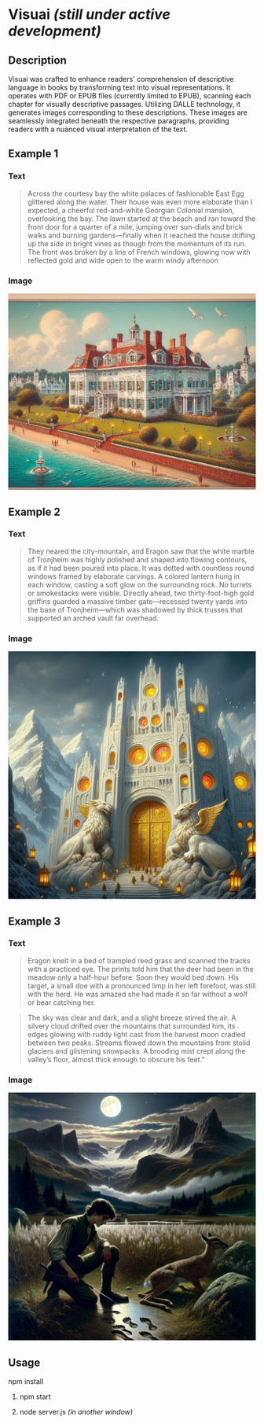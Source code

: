 # Visuai *(still under active development)*

## Description

Visuai was crafted to enhance readers' comprehension of descriptive language in books by transforming text into visual representations. It operates with PDF or EPUB files (currently limited to EPUB), scanning each chapter for visually descriptive passages. Utilizing DALLE technology, it generates images corresponding to these descriptions. These images are seamlessly integrated beneath the respective paragraphs, providing readers with a nuanced visual interpretation of the text.

## Example 1
### Text
> Across the courtesy bay the white palaces of fashionable East Egg glittered along
> the water. Their house was even more elaborate than I expected, a cheerful
> red-and-white Georgian Colonial mansion, overlooking the bay. The lawn started at
> the beach and ran toward the front door for a quarter of a mile, jumping over
> sun-dials and brick walks and burning gardens—finally when it reached the house
> drifting up the side in bright vines as though from the momentum of its run. The
> front was broken by a line of French windows, glowing now with reflected gold and
> wide open to the warm windy afternoon

### Image
![Example of GenAI image from The Great Gatsby](assets/gatsby.jpeg)

## Example 2
### Text
> They neared the city-mountain, and Eragon saw that the white marble of Tronjheim was highly 
> polished and shaped into flowing contours, as if it had been poured into place. 
> It was dotted with countless round windows framed by elaborate carvings. A 
> colored lantern hung in each window, casting a soft glow on the surrounding 
> rock. No turrets or smokestacks were visible. Directly ahead, two 
> thirty-foot-high gold griffins guarded a massive timber gate—recessed twenty 
> yards into the base of Tronjheim—which was shadowed by thick trusses that 
> supported an arched vault far overhead.

### Image
![Example of GenAI image from Eragon](assets/eragonExample.jpeg)

## Example 3
### Text
> Eragon knelt in a bed of trampled reed grass and scanned the tracks with a practiced eye. 
> The prints told him that the deer had been in the meadow only a half-hour before. 
>Soon they would bed down. His target, a small doe with a pronounced limp in her 
> left forefoot, was still with the herd. He was amazed she had made it so far 
> without a wolf or bear catching her. 
 
> The sky was clear and dark, and a slight breeze stirred the air. A silvery cloud drifted 
> over the mountains that surrounded him, its edges glowing with ruddy light cast 
> from the harvest moon cradled between two peaks. Streams flowed down the 
> mountains from stolid glaciers and glistening snowpacks. A brooding mist crept 
> along the valley’s floor, almost thick enough to obscure his feet.”


### Image
![Example of GenAI image from Eragon](assets/eragonEx3.png)


## Usage
npm install

1. npm start

2. node server.js *(in another window)*


